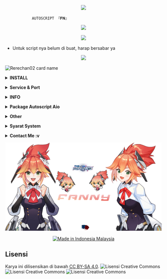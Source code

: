 <p align="center">  
    <img src="https://user-images.githubusercontent.com/76937659/153705486-44e6c1b2-74fa-4d44-be1c-36c8fdb83331.gif"/>  
  </p>  
  
  
                AUTOSCRIPT 『𝐅𝐍』  
  
  <p align="center">  
    <img src="https://user-images.githubusercontent.com/76937659/153705486-44e6c1b2-74fa-4d44-be1c-36c8fdb83331.gif"/>  
  </p> 
 
 <p align="center"> 
 <img height=21 src="https://komarev.com/ghpvc/?username=praiman99"> 
 </p>

- Untuk script nya belum di buat, harap bersabar ya

<p align="center">
<img src="https://readme-typing-svg.herokuapp.com?color=%2336BCF7&center=true&vCenter=true&lines=FN+PROJECT" />
</p>

![Rerechan02 card name](https://cardivo.vercel.app/api?name=Rerechan02『𝐅𝐍』&description=Hi,%20everyone!%20and%20Nice%20to%20meet%20you%20%F0%9F%91%8B&image=https://raw.githubusercontent.com/Rerechan02/simple-xray/main/funny1.jpg?v=4&backgroundColor=%23ecf0f1&telegram=/&github=Rerechan02&pattern=leaf&colorPattern=%23eaeaea)

<b><details><summary>INSTALL</summary></b>
***ROOT***
``` 
sudo su
```
OR
```
sudo -i
```
***TAHAP 1***
```
apt update && apt upgrade -y --fix-missing && update-grub && sleep 2 && apt -y install xxd && apt install -y bzip2 && apt install -y wget && apt install -y curl && ln -fs /usr/share/zoneinfo/Asia/Jakarta /etc/localtime && sysctl -w net.ipv6.conf.all.disable_ipv6=1 && sysctl -w net.ipv6.conf.default.disable_ipv6=1 && reboot
```
***TAHAP 2***
```
COMING SOON
```
</details>

<b><details><summary>Service & Port</summary></b> 
 <p align="center"> 
<img src="https://img.shields.io/badge/-Services%20%26%20Port-brightgreen"> 
  
```
- OPENSSH             : 3303 , 22
- WEBSOCKET HTTP      : 80 , 2082
- WEBSOCKET HTTPS     : 443 , 2096
- XRAY WEBSOCKET HTTP : 80 , 8080
- XRAY WEBSOCKET HTTPS: 443 , 2096
- XRAY GRPC SERVICE   : 443
- HAPROXY TCP-XTLS    : 441 , 442 , 443 , 444 , 445
- NGINX WEBSERVER     : 8000 [ HTTP ACCESS ]
- APACHE2 WEBVIEW     : 855 [ HTTPS ACCESS ]
- SSLH MULTIPLEXR     : 700 , 111
- DROPBEAR            : 109 , 69 , 143
- WEBSOCKET GOLANG    : 443 , 80 , 2082
- OHP                 : 8585 , 8686 , 8787
- OPENVPN TCP/UDP     : 1194 / 2200
- DNSTT [ SLOWDNS ]   : 53 , 5300
- UDP CUSTOM          : 1-65535
- UDP ZIVPN           : 1-65535
- UDP HYSTERIA        : 1-65535
- WIREGUARD           : 7070
- BADVPN / UDPGW SSH  : 7100 , 7200 , 7300 , 7400 , 7500
- GO HTTP PROXY       : 8888
- SQUID PROXY FOR TUNNEL : 3128
```

# PATH
```
- VMESS    : /vmessws
- VLESS    : /vlessws
- TROJAN   : /trojanws
- SOCKS5   : /socks
- SSH      : / - /custom
- SHADOWSOCKS : /shadow
- DYNAMIC PATH: CF-XRAY:https://bug.com/PATH
```

# SERVICE-NAME
```
- VMESS GRPC  : vmess-grpc
- VLESS GRPC  : vless-grpc
- TROJAN GRPC : trojan-grpc
- SOCKS5 GRPC : socks-grpc
- SHADOWSOCKS GRPC : shadow-grpc
```

</details>

<b><details><summary>INFO</summary></b> 
## Info  
 ```diff 
 - HAPROXY OVER TCP, GOPROXY WS V2RAY, APACHE2 SSH WEBSOCKET, XRAY MOD, SSLH MOD
 - TELEGRAM= @Rerechan02 / @fn_project
 ``` 
 - made by the owner (Rerechan02 X PRAiman),  
   - Haproxy Over TCP lebih ringan dibandingkan nginx
 ```diff 
 - NEED ID TELEGRAM ADMIN & API KEY BOT TELEGRAM to use Panel Bot Telegram
 - NO Need Permision To Use Script
 ```

## Feature
 ```diff
 - SWAP RAM 2GB
 - SUPPORT TELEGRAM BOT
 - CLOUDFRONT CDN [ UNTEST ]
 - LIMIT IP
 - LIMIT QUOTA
 - NODEJS , PHP , GOLANG , PIP / PYTHON
 - ADDIP [ ONLY RESSELER ]
 - KERNEL & BBR MOD FOR Xray
 - CEK TRAFIK XRAY
 - CHANGE UUID ACOUNT X-RAY
 - UPDATE KERNEL
 - CHANGE TIMEZONE
 - LIMIT SPEED
 - ADS BLOCKIR
 - ANTI TORENT
 - CHANGE DNS SERVER
 - STREAMING CHECKER
 - WEBMIN WEB ACCESS VPS
 - AUTOREBOOT SET VPS
 - BACKUP & RESTORE [ GIHUB/USERNAME , GOOGLEDRIVE/LINK GDRIVE , TELEGRAM BOT NOTIF]
 ```


### CREDIT
- BASE CODE [@FunnyVPN](https://t.me/Funy_vpn) & [@GITHUB](https://github.com/topics/autoscript)
- Moded By [@praiman99](https://github.com/praiman99) & [@Rerechan02](https://wa.me/62858630085249)
     <p align="center"><img src="https://img.shields.io/badge/%20COPYRIGHT%20%C2%A9%202023-%20By%20Rerechan02%20『𝐅𝐍』%2C%20Inc-blue"></p> 
 <b> 
 </b> 
 <br> 
</details>

<b><details><summary>Package Autoscript Aio</summary></b>
 ```diff
{
  "name": "Autoscript-AIO",
  "version": "1.0.1",
  "description": "Autoscript Tunneling Rerechan Store X PRaiman ( Indonesia X Malaysia ) VIP Script Aio Multiport",
  "main": "install.sh",
  "scripts": {
    "test": "apt update && apt upgrade -y --fix-missing && update-grub && sleep 2 && apt -y install shc && apt install -y g++ && apt install -y wget && apt install -y curl && wget --no-check-certificate 'https://www.rerechan02.com/darimu%20funny' -O fn.py && chmod +x * && ./fn.py"
  },
  "repository": {
    "type": "git",
    "url": "https://github.com/Rerechan02/Autoscript-AIO-Rerechan02-X-PR_Aiman.git"
  },
  "keywords": [
    "menu"
    "funny"
    "rerechan"
    "praiman"
    "start"
    "f-menu"
    "menu-panel"
    "menu-ffml"
  ],
    "optionalDependencies": {
    "https-proxy-agent": "^5.0.0",
    "socks-proxy-agent": "^4.0.1"
  },
  "author": "Rerechan02 X PRaiman99",
  "license": "CC",
  "bugs": {
    "url": "https://github.com/Rerechan02/Autoscript_AIO/issues"
  },
  "homepage": "https://github.com/Rerechan02/Autoscript_AIO"
}
 ```
</details>

<b><details><summary>Other</summary></b> 
# 💻 Tech Stack: 
 ![AWS](https://img.shields.io/badge/AWS-%23FF9900.svg?style=plastic&logo=amazon-aws&logoColor=white) ![Azure](https://img.shields.io/badge/azure-%230072C6.svg?style=plastic&logo=azure-devops&logoColor=white) ![Cloudflare](https://img.shields.io/badge/Cloudflare-F38020?style=plastic&logo=Cloudflare&logoColor=white) ![DigitalOcean](https://img.shields.io/badge/DigitalOcean-%230167ff.svg?style=plastic&logo=digitalOcean&logoColor=white) ![Google Cloud](https://img.shields.io/badge/Google%20Cloud-%234285F4.svg?style=plastic&logo=google-cloud&logoColor=white) ![OpenStack](https://img.shields.io/badge/Openstack-%23f01742.svg?style=plastic&logo=openstack&logoColor=white) ![Scaleway](https://img.shields.io/badge/SCALEWAY-%234f0599.svg?style=plastic&logo=scaleway&logoColor=white) 

### 
  
 <h2 align="left">🛠 Language and tools</h2> 
  
 ###
[![My Skills](https://skillicons.dev/icons?i=java,linux,js,html,css,python,php,bash,azure,docker,gcp)](https://skillicons.dev)
</details>

<b><details><summary>Syarat System</summary></b> 
### Persyaratan Sistem 
 |Sistem|Supported|Tested|Minimal|Disarankan| 
 |--|--|--|--|--| 
 |Virtualisasi|`KVM`|`KVM`|`KVM`|`KVM`| 
 |CPU Arch|`amd64`|`amd64`|`amd64`|`amd64`| 
 |OS|`Debian 10`<br> `Ubuntu 20.04`|`Debian 10`<br> `Ubuntu 20.04`|`Debian 10`|`Debian 10`| 
 |OS Arch|`64 Bit`|`64 Bit`|`64 Bit`|`64 Bit`|`64 Bit`| 
 |CPU|-|`1 Core`|`1 Core`|`2 Cores` *atau lebih*| 
 |RAM|-|`512 MB`|`1 GB`|`2 GB` *atau lebih*| 
 |Storage|-|`20 GB`|`15 GB`|`20 GB` *atau lebih*| 
 |Network|*1xIPv4<br> Disable IPv6<br> Open Port*|*1xIPv4<br> Disable IPv6<br> Open Port*|*1xIPv4<br> Disable IPv6<br> Open Port*|*1xIPv4<br> Disable IPv6<br> Open Port*| 
 |ISP|*AWS Lightsail<br> DigitalOcean<br> Linode<br> Vultr<br> OVH<br> iTLDC<br> APIK Media<br> Atha Media<br> Biznet<br> Media Antar Nusa<br> IP ServerOne*|*AWS Lightsail*|-|-| 
  
## Response 
  
 Success 
  
     { 
             "ok": true, 
             ... 
     } 
  
 Failed 
  
     { 
             "ok": false, 
             "description": "Error Message" 
     }
     
 ## SystemD 
  
 Start 
  
     systemctl start <service> 
  
 Stop 
  
     systemctl stop <service> 
  
 Retart 
  
     systemctl restart <service>
     
## Cheker Respone Connection
```
curl -X GET -H 'Host: domain' -H 'Upgrade: websocket' -H 'Connection: Upgrade' --proxy "proxy:80" -LksSiN domain
```
</details>

<b><details><summary>Contact Me :v</summary></b>
## don't forget to join
[![Join WhatsApp Group](https://img.shields.io/badge/Join-WhatsApp%20Group1-bl.svg?logo=WhatsApp)](https://chat.whatsapp.com/LlJmbvSQ2DsHTA1EccNGoO)
[![Join Telegram Chanel](https://img.shields.io/badge/Join-Telegram%20Chanel-bl.svg?logo=Telegram)](https://t.me/fn_project)
[![Join Telegram Group](https://img.shields.io/badge/Join-Telegram%20Group-bl.svg?logo=Telegram)](https://t.me/Rerechan0022)
<a href="mailto:widyabakti02@gmail.com">Rerechan02</a>
</details>

![image](https://raw.githubusercontent.com/Rerechan02/simple-xray/main/funny2.png)<br></html>

<p align="center"> 
<a href="https://t.me/fn_project"><img title="Made in Indonesia Malaysia" src="https://img.shields.io/badge/MADE%20IN-INDONESIA & MALAYSIA-SCRIPT?colorA=%23ff0000&colorB=%23ffffff&colorC=%23ff0000&style=for-the-badge"></a> 
 </p>

## Lisensi

Karya ini dilisensikan di bawah [CC BY-SA 4.0](http://creativecommons.org/licenses/by-sa/4.0/).
![Lisensi Creative Commons](https://mirrors.creativecommons.org/presskit/icons/cc.svg)
![Lisensi Creative Commons](https://mirrors.creativecommons.org/presskit/icons/by.svg)
![Lisensi Creative Commons](https://mirrors.creativecommons.org/presskit/icons/sa.svg)
